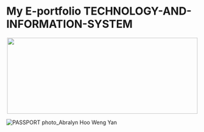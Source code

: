 # My E-portfolio TECHNOLOGY-AND-INFORMATION-SYSTEM

<p align="center">
  <img src = "https://github.com/user-attachments/assets/5af20193-468d-45a8-a903-bb6d41bfb8d8" width="500" height="200"/>
</p>


![PASSPORT photo_Abralyn Hoo Weng Yan]()
